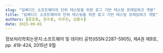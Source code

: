 ```yaml
---
slug: "임베디드 소프트웨어의 단위 테스팅을 위한 로그 기반 테스팅 프레임워크 개발"
title: "임베디드 소프트웨어의 단위 테스팅을 위한 로그 기반 테스팅 프레임워크 개발"
authors: [류호동, 정수용, 이우진, 김황수]
date: 2015-09-01
---
```


정보처리학회논문지:소프트웨어 및 데이터 공학(ISSN:2287-5905), 제4권 제9호, pp. 419-424, 2015년 9월
